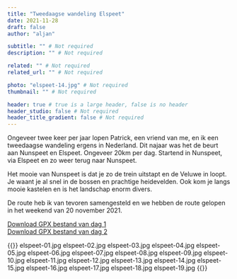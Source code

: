 ```yaml
---
title: "Tweedaagse wandeling Elspeet"
date: 2021-11-28
draft: false
author: "aljan"

subtitle: "" # Not required
description: "" # Not required

related: "" # Not required
related_url: "" # Not required

photo: "elspeet-14.jpg" # Not required
thumbnail: "" # Not required

header: true # true is a large header, false is no header
header_studio: false # Not required
header_title_gradient: false # Not required
---
```


Ongeveer twee keer per jaar lopen Patrick, een vriend van me, en ik een tweedaagse wandeling ergens in Nederland. Dit najaar was het de beurt aan Nunspeet en Elspeet. Ongeveer 20km per dag. Startend in Nunspeet, via Elspeet en zo weer terug naar Nunspeet.

Het mooie van Nunspeet is dat je zo de trein uitstapt en de Veluwe in loopt. Je waant je al snel in de bossen en prachtige heidevelden. Ook kom je langs mooie kastelen en is het landschap enorm divers.

De route heb ik van tevoren samengesteld en we hebben de route gelopen in het weekend van 20 november 2021.

[Download GPX bestand van dag 1](speterij-dag-1.gpx)  
[Download GPX bestand van dag 2](speterij-dag-2.gpx)

{{<photos>}}
elspeet-01.jpg
elspeet-02.jpg
elspeet-03.jpg
elspeet-04.jpg
elspeet-05.jpg
elspeet-06.jpg
elspeet-07.jpg
elspeet-08.jpg
elspeet-09.jpg
elspeet-10.jpg
elspeet-11.jpg
elspeet-12.jpg
elspeet-13.jpg
elspeet-14.jpg
elspeet-15.jpg
elspeet-16.jpg
elspeet-17.jpg 
elspeet-18.jpg
elspeet-19.jpg
{{</photos>}}

